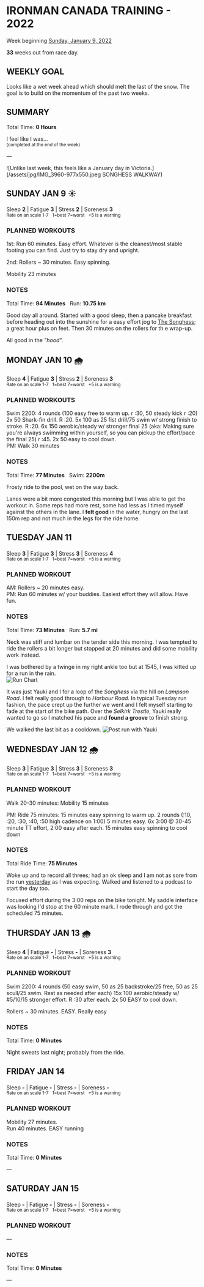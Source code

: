 # IRONMAN CANADA TRAINING - 2022
Week beginning [Sunday, January 9, 2022](javascript:flick('sun');)

**33** weeks out from race day.

## WEEKLY GOAL
Looks like a wet week ahead which should melt the last of the snow.  The goal is to build on the momentum of the past two weeks.

## SUMMARY
Total Time: **0 Hours**

I feel like I was...
<br /><sup>(completed at the end of the week)</sup>

&mdash;

![Unlike last week, this feels like a January day in Victoria.](/assets/jpg/IMG_3960-977x550.jpeg SONGHESS WALKWAY)

## SUNDAY JAN 9 ☀️
Sleep **2** | Fatigue **3** | Stress **2** | Soreness **3**
<sup><br />Rate on an scale 1-7 &nbsp; 1=best 7=worst &nbsp; +5 is a warning</sup>

### PLANNED WORKOUTS
1st: Run 60 minutes. Easy effort. Whatever is the cleanest/most stable footing you can find. Just try to stay dry and upright. 

2nd: Rollers ~ 30 minutes. Easy spinning.
 
Mobility 23 minutes

### NOTES
Total Time: **94 Minutes** &nbsp; Run: **10.75 km**

Good day all around.  Started with a good sleep, then a pancake breakfast before heading out into the sunshine for a easy effort jog to [The Songhess](javascript:flkty.select(2);); a great hour plus on feet.  Then 30 minutes on the rollers for th e wrap-up.

All good in the _"hood"._

<!---->
## MONDAY JAN 10 🌧
Sleep **4** | Fatigue **3** | Stress **2** | Soreness **3**
<sup><br />Rate on an scale 1-7 &nbsp; 1=best 7=worst &nbsp; +5 is a warning</sup>

### PLANNED WORKOUTS
Swim 2200: 
4 rounds (100 easy free to warm up. r :30, 50 steady kick r :20) 
2x 50 Shark-fin drill. R :20. 
5x 100 as 25 fist drill/75 swim w/ strong finish to stroke. R :20. 
6x 150 aerobic/steady w/ stronger final 25 (aka: Making sure you're always swimming within yourself, so you can pickup the effort/pace the final 25) r :45. 
2x 50 easy to cool down.   
 PM: Walk 30 minutes

### NOTES
Total Time: **77 Minutes** &nbsp; Swim: **2200m**

Frosty ride to the pool, wet on the way back.

Lanes were a bit more congested this morning but I was able to get the workout in.  Some reps had more rest, some had less as I timed myself against the others in the lane.  I **felt good** in the water, hungry on the last 150m rep and not much in the legs for the ride home.

<!---->
## TUESDAY JAN 11
Sleep **3** | Fatigue **3** | Stress **3** | Soreness **4**
<sup><br />Rate on an scale 1-7 &nbsp; 1=best 7=worst &nbsp; +5 is a warning</sup>

### PLANNED WORKOUT
AM: Rollers ~ 20 minutes easy.   
PM: Run 60 minutes w/ your buddies. Easiest effort they will allow. Have fun.

### NOTES
Total Time: **73 Minutes** &nbsp; Run: **5.7 mi**

Neck was stiff and lumbar on the tender side this morning.  I was tempted to ride the rollers a bit longer but stopped at 20 minutes and did some mobility work instead.

I was bothered by a twinge in my right ankle too but at 1545, I was kitted up for a run in the rain.  
![Run Chart](/assets/jpg/run-20220111.jpeg)
<!---->
It was just Yauki and I for a loop of the _Songhess_ via the hill on _Lampson Road_.  I felt really good through to _Harbour Road_.  In typical Tuesday run fashion, the pace crept up the further we went and I felt myself starting to fade at the start of the bike path.  Over the _Selkirk Trestle_, Yauki really wanted to go so I matched his pace and **found a groove** to finish strong.

We walked the last bit as a cooldown.
![Post run with Yauki](/assets/jpg/walk-20220111.jpeg)

<!---->
## WEDNESDAY JAN 12 🌧
Sleep **3** | Fatigue **3** | Stress **3** | Soreness **3**
<sup><br />Rate on an scale 1-7 &nbsp; 1=best 7=worst &nbsp; +5 is a warning</sup>

### PLANNED WORKOUT
Walk 20-30 minutes: 
Mobility 15 minutes

PM: Ride 75 minutes: 
15 minutes easy spinning to warm up. 
2 rounds (:10, :20, :30, :40, :50 high cadence on 1:00) 5 minutes easy. 
6x 3:00 @ 30-45 minute TT effort, 2:00 easy after each. 
15 minutes easy spinning to cool down

### NOTES
Total Ride Time: **75 Minutes**

Woke up and to record all threes; had an ok sleep and I am not as sore from the run [yesterday](javascript:flick('tue');) as I was expecting.  Walked and listened to a podcast to start the day too.  

Focused effort during the 3:00 reps on the bike tonight.  My saddle interface was looking I'd stop at the 60 minute mark.  I rode through and got the scheduled 75 minutes.  

<!---->
## THURSDAY JAN 13 🌧
Sleep **4** | Fatigue **-** | Stress **-** | Soreness **3**
<sup><br />Rate on an scale 1-7 &nbsp; 1=best 7=worst &nbsp; +5 is a warning</sup>

### PLANNED WORKOUT
Swim 2200: 
4 rounds (50 easy swim, 50 as 25 backstroke/25 free, 50 as 25 scull/25 swim. Rest as needed after each) 
15x 100 aerobic/steady w/ #5/10/15 stronger effort. R :30 after each. 
2x 50 EASY to cool down. 

Rollers ~ 30 minutes. EASY. Really easy

### NOTES
Total Time: **0 Minutes**

Night sweats last night; probably from the ride.

<!---->
## FRIDAY JAN 14
Sleep **-** | Fatigue **-** | Stress **-** | Soreness **-**
<sup><br />Rate on an scale 1-7 &nbsp; 1=best 7=worst &nbsp; +5 is a warning</sup>

### PLANNED WORKOUT
Mobility 27 minutes.  
Run 40 minutes. EASY running

### NOTES
Total Time: **0 Minutes**

&mdash;  

<!---->
## SATURDAY JAN 15
Sleep **-** | Fatigue **-** | Stress **-** | Soreness **-**
<sup><br />Rate on an scale 1-7 &nbsp; 1=best 7=worst &nbsp; +5 is a warning</sup>

### PLANNED WORKOUT
&mdash;  

### NOTES
Total Time: **0 Minutes**

&mdash;  
